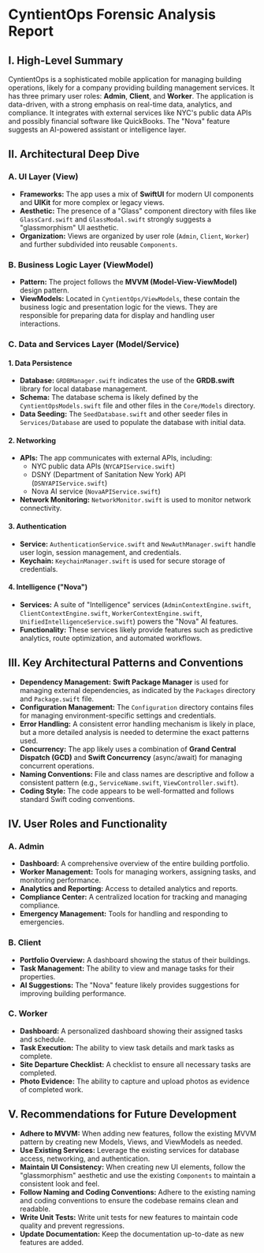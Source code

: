 
# CyntientOps Forensic Analysis Report

## I. High-Level Summary

CyntientOps is a sophisticated mobile application for managing building operations, likely for a company providing building management services. It has three primary user roles: **Admin**, **Client**, and **Worker**. The application is data-driven, with a strong emphasis on real-time data, analytics, and compliance. It integrates with external services like NYC's public data APIs and possibly financial software like QuickBooks. The "Nova" feature suggests an AI-powered assistant or intelligence layer.

## II. Architectural Deep Dive

### A. UI Layer (View)

*   **Frameworks:** The app uses a mix of **SwiftUI** for modern UI components and **UIKit** for more complex or legacy views.
*   **Aesthetic:** The presence of a "Glass" component directory with files like `GlassCard.swift` and `GlassModal.swift` strongly suggests a "glassmorphism" UI aesthetic.
*   **Organization:** Views are organized by user role (`Admin`, `Client`, `Worker`) and further subdivided into reusable `Components`.

### B. Business Logic Layer (ViewModel)

*   **Pattern:** The project follows the **MVVM (Model-View-ViewModel)** design pattern.
*   **ViewModels:** Located in `CyntientOps/ViewModels`, these contain the business logic and presentation logic for the views. They are responsible for preparing data for display and handling user interactions.

### C. Data and Services Layer (Model/Service)

#### 1. Data Persistence

*   **Database:** `GRDBManager.swift` indicates the use of the **GRDB.swift** library for local database management.
*   **Schema:** The database schema is likely defined by the `CyntientOpsModels.swift` file and other files in the `Core/Models` directory.
*   **Data Seeding:** The `SeedDatabase.swift` and other seeder files in `Services/Database` are used to populate the database with initial data.

#### 2. Networking

*   **APIs:** The app communicates with external APIs, including:
    *   NYC public data APIs (`NYCAPIService.swift`)
    *   DSNY (Department of Sanitation New York) API (`DSNYAPIService.swift`)
    *   Nova AI service (`NovaAPIService.swift`)
*   **Network Monitoring:** `NetworkMonitor.swift` is used to monitor network connectivity.

#### 3. Authentication

*   **Service:** `AuthenticationService.swift` and `NewAuthManager.swift` handle user login, session management, and credentials.
*   **Keychain:** `KeychainManager.swift` is used for secure storage of credentials.

#### 4. Intelligence ("Nova")

*   **Services:** A suite of "Intelligence" services (`AdminContextEngine.swift`, `ClientContextEngine.swift`, `WorkerContextEngine.swift`, `UnifiedIntelligenceService.swift`) powers the "Nova" AI features.
*   **Functionality:** These services likely provide features such as predictive analytics, route optimization, and automated workflows.

## III. Key Architectural Patterns and Conventions

*   **Dependency Management:** **Swift Package Manager** is used for managing external dependencies, as indicated by the `Packages` directory and `Package.swift` file.
*   **Configuration Management:** The `Configuration` directory contains files for managing environment-specific settings and credentials.
*   **Error Handling:** A consistent error handling mechanism is likely in place, but a more detailed analysis is needed to determine the exact patterns used.
*   **Concurrency:** The app likely uses a combination of **Grand Central Dispatch (GCD)** and **Swift Concurrency** (async/await) for managing concurrent operations.
*   **Naming Conventions:** File and class names are descriptive and follow a consistent pattern (e.g., `ServiceName.swift`, `ViewController.swift`).
*   **Coding Style:** The code appears to be well-formatted and follows standard Swift coding conventions.

## IV. User Roles and Functionality

### A. Admin

*   **Dashboard:** A comprehensive overview of the entire building portfolio.
*   **Worker Management:** Tools for managing workers, assigning tasks, and monitoring performance.
*   **Analytics and Reporting:** Access to detailed analytics and reports.
*   **Compliance Center:** A centralized location for tracking and managing compliance.
*   **Emergency Management:** Tools for handling and responding to emergencies.

### B. Client

*   **Portfolio Overview:** A dashboard showing the status of their buildings.
*   **Task Management:** The ability to view and manage tasks for their properties.
*   **AI Suggestions:** The "Nova" feature likely provides suggestions for improving building performance.

### C. Worker

*   **Dashboard:** A personalized dashboard showing their assigned tasks and schedule.
*   **Task Execution:** The ability to view task details and mark tasks as complete.
*   **Site Departure Checklist:** A checklist to ensure all necessary tasks are completed.
*   **Photo Evidence:** The ability to capture and upload photos as evidence of completed work.

## V. Recommendations for Future Development

*   **Adhere to MVVM:** When adding new features, follow the existing MVVM pattern by creating new Models, Views, and ViewModels as needed.
*   **Use Existing Services:** Leverage the existing services for database access, networking, and authentication.
*   **Maintain UI Consistency:** When creating new UI elements, follow the "glassmorphism" aesthetic and use the existing `Components` to maintain a consistent look and feel.
*   **Follow Naming and Coding Conventions:** Adhere to the existing naming and coding conventions to ensure the codebase remains clean and readable.
*   **Write Unit Tests:** Write unit tests for new features to maintain code quality and prevent regressions.
*   **Update Documentation:** Keep the documentation up-to-date as new features are added.
